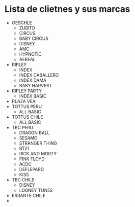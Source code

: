 # Lista de clietnes y sus marcas

* OESCHLE
    * ZUBITO
    * CIRCUS
    * BABY CIRCUS
    * DISNEY
    * AMC
    * HYPNOTIC
    * AEREAL
* RIPLEY
    * INDEX
    * INDEX CABALLERO
    * INDEX DAMA
    * BABY HARVEST
* RIPLEY PARTY
    * INDEX BASIC
* PLAZA VEA
* TOTTUS PERU
    * ALL BASIC
* TOTTUS CHILE
    * ALL BASIC
* TBC PERU
    * DRAGON BALL
    * SESAMO
    * STRANGER THING
    * BT21
    * RICK AND MORTY
    * PINK FLOYD
    * ACDC
    * DEFLEPARD
    * KISS
* TBC CHILE
    * DISNEY
    * LOONEY TUNES
* ERRANTE CHILE
* 

